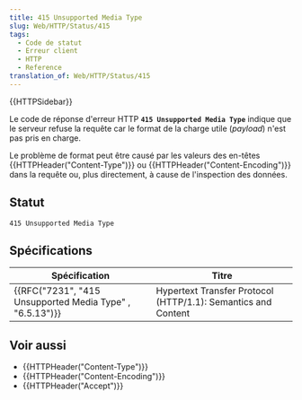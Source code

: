 ```yaml
---
title: 415 Unsupported Media Type
slug: Web/HTTP/Status/415
tags:
  - Code de statut
  - Erreur client
  - HTTP
  - Reference
translation_of: Web/HTTP/Status/415
---
```

{{HTTPSidebar}}

Le code de réponse d'erreur HTTP **`415 Unsupported Media Type`** indique que le serveur refuse la requête car le format de la charge utile (_payload_) n'est pas pris en charge.

Le problème de format peut être causé par les valeurs des en-têtes {{HTTPHeader("Content-Type")}} ou {{HTTPHeader("Content-Encoding")}} dans la requête ou, plus directement, à cause de l'inspection des données.

## Statut

    415 Unsupported Media Type

## Spécifications

| Spécification                                                                | Titre                                                         |
| ---------------------------------------------------------------------------- | ------------------------------------------------------------- |
| {{RFC("7231", "415 Unsupported Media Type" , "6.5.13")}} | Hypertext Transfer Protocol (HTTP/1.1): Semantics and Content |

## Voir aussi

- {{HTTPHeader("Content-Type")}}
- {{HTTPHeader("Content-Encoding")}}
- {{HTTPHeader("Accept")}}
